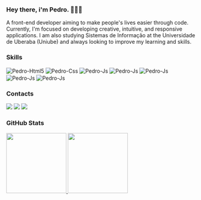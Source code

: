 ### Hey there, i'm Pedro. 🙋🏻‍♂️
A front-end developer aiming to make people's lives easier through code. Currently, I'm focused on developing creative, intuitive, and responsive applications. I am also studying Sistemas de Informação at the Universidade de Uberaba (Uniube) and always looking to improve my learning and skills.

### Skills
<div style="display: inline_block">
  <img align="center" alt="Pedro-Html5" src="https://img.shields.io/badge/html5-%23E34F26.svg?style=for-the-badge&logo=html5&logoColor=white"/>  
  <img align="center" alt="Pedro-Css" src="https://img.shields.io/badge/css3-%231572B6.svg?style=for-the-badge&logo=css3&logoColor=white"/>   
  <img align="center" alt="Pedro-Js" src="https://img.shields.io/badge/javascript-%23323330.svg?style=for-the-badge&logo=javascript&logoColor=%23F7DF1E"/>
  <img align="center" alt="Pedro-Js" src="https://img.shields.io/badge/python-3670A0?style=for-the-badge&logo=python&logoColor=ffdd54"/>
  <img align="center" alt="Pedro-Js" src="https://img.shields.io/badge/react-%2320232a.svg?style=for-the-badge&logo=react&logoColor=%2361DAFB"/>
  <img align="center" alt="Pedro-Js" src="https://img.shields.io/badge/typescript-%23007ACC.svg?style=for-the-badge&logo=typescript&logoColor=white"/>
  <img align="center" alt="Pedro-Js" src="https://img.shields.io/badge/node.js-6DA55F?style=for-the-badge&logo=node.js&logoColor=white"/>
</div>

### Contacts
<div>
  <a href="https://www.linkedin.com/in/pedro-goncalves-gomes/" target="_blank"><img src="https://img.shields.io/badge/linkedin-%230077B5.svg?style=for-the-badge&logo=linkedin&logoColor=white"></a>
  <a href="https://devpedro.vercel.app/" target="_blank"><img src="https://img.shields.io/badge/Portfolio-FF5722?style=for-the-badge&logo=todoist&logoColor=white"></a>
  <a href="https://www.instagram.com/offpxdrx" target="_blank"><img src="https://img.shields.io/badge/Instagram-%23E4405F.svg?style=for-the-badge&logo=Instagram&logoColor=white"></a>
</div>

### GitHub Stats
<div>
  <a href="https://github.com/goncalvespedrogom">
  <img height="160em" src="https://github-readme-stats.vercel.app/api?username=goncalvespedrogom&show_icons=true&theme=github_dark"/>
  <img height="160em" src="https://github-readme-stats.vercel.app/api/top-langs/?username=goncalvespedrogom&layout=compact&langs_count=16&theme=github_dark"/>
</div>
